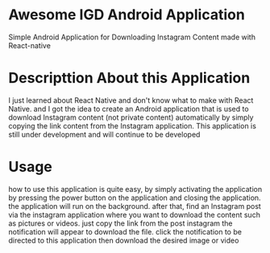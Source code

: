 # Awesome IGD Android Application
Simple Android Application for Downloading Instagram Content made with React-native

# Descripttion About this Application
I just learned about React Native and don't know what to make with React Native. and I got the idea to create an Android application that is used to download Instagram content (not private content) automatically by simply copying the link content from the Instagram application. This application is still under development and will continue to be developed

# Usage
how to use this application is quite easy, by simply activating the application by pressing the power button on the application and closing the application. the application will run on the background. after that, find an Instagram post via the instagram application where you want to download the content such as pictures or videos. just copy the link from the post instagram the notification will appear to download the file. click the notification to be directed to this application then download the desired image or video
